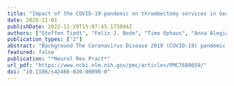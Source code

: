 ```yaml
---
title: "Impact of the COVID-19-pandemic on thrombectomy services in Germany"
date: 2020-11-01
publishDate: 2022-11-29T15:07:45.173894Z
authors: ["Steffen Tiedt", "Felix J. Bode", "Timo Uphaus", "Anna Alegiani", "Klaus Gröschel", "Gabor C. Petzold"]
publication_types: ["2"]
abstract: "Background The Coronavirus Disease 2019 (COVID-19) pandemic may have altered emergency workflows established to optimize the outcome of patients with large-vessel occlusion (LVO) stroke.  Aims We here analyzed workflow time intervals and functional outcomes of LVO patients treated with endovascular thrombectomy (ET) during the COVID-19 pandemic in Germany.  Methods We compared the frequency, pre- and intrahospital workflow time intervals, rates of reperfusion, and functional outcome of patients admitted from March 1st to May 31st 2020 with patients admitted during the same time interval in 2019 to 12 university and municipal hospitals across Germany (N = 795).  Results The number of LVO patients treated with ET between March to May 2020 was similar when compared to the same interval in 2019. Direct-to-center patients and patients admitted through interhospital transfer in 2020 showed similar pre- and intrahospital workflow time intervals compared to patients admitted in 2019, except for a longer door-to-groin time in patients admitted through interhospital transfer in 2020 (47 min vs 38 min, p = 0.005). Rates of reperfusion were not significantly different between 2020 and 2019. Functional outcome at discharge of LVO patients treated in 2020 was not significantly different compared to patients treated in 2019.  Conclusion Pre- and intrahospital workflows, ET efficacy, and functional outcome of LVO patients treated with ET were not affected during the COVID-19 pandemic in our large cohort from centers across Germany."
featured: false
publication: "*Neurol Res Pract*"
url_pdf: "https://www.ncbi.nlm.nih.gov/pmc/articles/PMC7680659/"
doi: "10.1186/s42466-020-00090-0"
---
```



